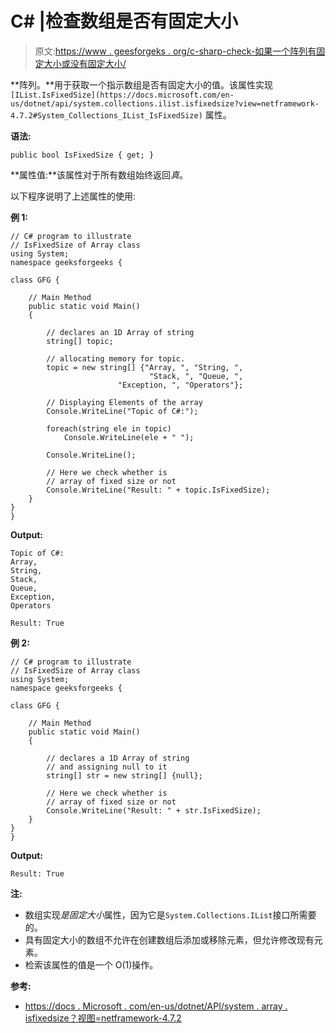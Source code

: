 # C# |检查数组是否有固定大小

> 原文:[https://www . geesforgeks . org/c-sharp-check-如果一个阵列有固定大小或没有固定大小/](https://www.geeksforgeeks.org/c-sharp-check-if-an-array-has-fixed-size-or-not/)

**阵列。**用于获取一个指示数组是否有固定大小的值。该属性实现`[IList.IsFixedSize](https://docs.microsoft.com/en-us/dotnet/api/system.collections.ilist.isfixedsize?view=netframework-4.7.2#System_Collections_IList_IsFixedSize)` 属性。

**语法:**

```
public bool IsFixedSize { get; }
```

**属性值:**该属性对于所有数组始终返回*真*。

以下程序说明了上述属性的使用:

**例 1:**

```
// C# program to illustrate
// IsFixedSize of Array class
using System;
namespace geeksforgeeks {

class GFG {

    // Main Method
    public static void Main()
    {

        // declares an 1D Array of string
        string[] topic;

        // allocating memory for topic.
        topic = new string[] {"Array, ", "String, ",
                               "Stack, ", "Queue, ",
                        "Exception, ", "Operators"};

        // Displaying Elements of the array
        Console.WriteLine("Topic of C#:");

        foreach(string ele in topic)
            Console.WriteLine(ele + " ");

        Console.WriteLine();

        // Here we check whether is
        // array of fixed size or not
        Console.WriteLine("Result: " + topic.IsFixedSize);
    }
}
}
```

**Output:**

```
Topic of C#:
Array,  
String,  
Stack,  
Queue,  
Exception,  
Operators 

Result: True

```

**例 2:**

```
// C# program to illustrate
// IsFixedSize of Array class
using System;
namespace geeksforgeeks {

class GFG {

    // Main Method
    public static void Main()
    {

        // declares a 1D Array of string 
        // and assigning null to it
        string[] str = new string[] {null};

        // Here we check whether is
        // array of fixed size or not
        Console.WriteLine("Result: " + str.IsFixedSize);
    }
}
}
```

**Output:**

```
Result: True

```

**注:**

*   数组实现*是固定大小*属性，因为它是`System.Collections.IList`接口所需要的。
*   具有固定大小的数组不允许在创建数组后添加或移除元素，但允许修改现有元素。
*   检索该属性的值是一个 O(1)操作。

**参考:**

*   [https://docs . Microsoft . com/en-us/dotnet/API/system . array . isfixedsize？视图=netframework-4.7.2](https://docs.microsoft.com/en-us/dotnet/api/system.array.isfixedsize?view=netframework-4.7.2)